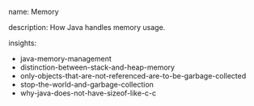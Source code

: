 name: Memory

description: How Java handles memory usage.

insights:
  - java-memory-management
  - distinction-between-stack-and-heap-memory
  - only-objects-that-are-not-referenced-are-to-be-garbage-collected
  - stop-the-world-and-garbage-collection
  - why-java-does-not-have-sizeof-like-c-c
 
